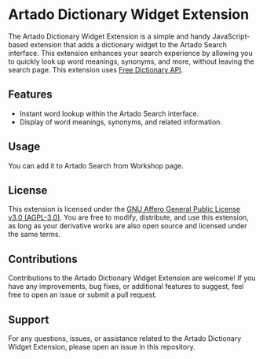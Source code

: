 # Artado Dictionary Widget Extension

The Artado Dictionary Widget Extension is a simple and handy JavaScript-based extension that adds a dictionary widget to the Artado Search interface. This extension enhances your search experience by allowing you to quickly look up word meanings, synonyms, and more, without leaving the search page. This extension uses [Free Dictionary API](https://dictionaryapi.dev/).

## Features

- Instant word lookup within the Artado Search interface.
- Display of word meanings, synonyms, and related information.

## Usage

You can add it to Artado Search from Workshop page.

## License

This extension is licensed under the [GNU Affero General Public License v3.0 (AGPL-3.0)](LICENSE). You are free to modify, distribute, and use this extension, as long as your derivative works are also open source and licensed under the same terms.

## Contributions

Contributions to the Artado Dictionary Widget Extension are welcome! If you have any improvements, bug fixes, or additional features to suggest, feel free to open an issue or submit a pull request.

## Support

For any questions, issues, or assistance related to the Artado Dictionary Widget Extension, please open an issue in this repository.

